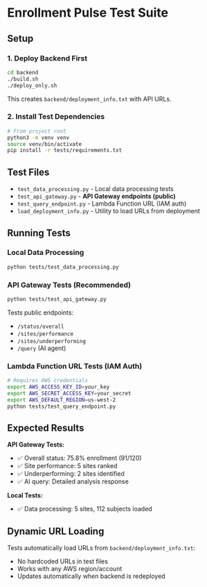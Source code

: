 # Enrollment Pulse Test Suite

## Setup

### 1. Deploy Backend First
```bash
cd backend
./build.sh
./deploy_only.sh
```
This creates `backend/deployment_info.txt` with API URLs.

### 2. Install Test Dependencies
```bash
# From project root
python3 -m venv venv
source venv/bin/activate
pip install -r tests/requirements.txt
```

## Test Files

- `test_data_processing.py` - Local data processing tests
- `test_api_gateway.py` - **API Gateway endpoints (public)**
- `test_query_endpoint.py` - Lambda Function URL (IAM auth)
- `load_deployment_info.py` - Utility to load URLs from deployment

## Running Tests

### Local Data Processing
```bash
python tests/test_data_processing.py
```

### API Gateway Tests (Recommended)
```bash
python tests/test_api_gateway.py
```
Tests public endpoints:
- `/status/overall`
- `/sites/performance` 
- `/sites/underperforming`
- `/query` (AI agent)

### Lambda Function URL Tests (IAM Auth)
```bash
# Requires AWS credentials
export AWS_ACCESS_KEY_ID=your_key
export AWS_SECRET_ACCESS_KEY=your_secret
export AWS_DEFAULT_REGION=us-west-2
python tests/test_query_endpoint.py
```

## Expected Results

**API Gateway Tests:**
- ✅ Overall status: 75.8% enrollment (91/120)
- ✅ Site performance: 5 sites ranked
- ✅ Underperforming: 2 sites identified
- ✅ AI query: Detailed analysis response

**Local Tests:**
- ✅ Data processing: 5 sites, 112 subjects loaded

## Dynamic URL Loading

Tests automatically load URLs from `backend/deployment_info.txt`:
- No hardcoded URLs in test files
- Works with any AWS region/account
- Updates automatically when backend is redeployed